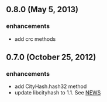 ## 0.8.0 (May 5, 2013) ##

### enhancements
  * add crc methods

## 0.7.0 (October 25, 2012) ##

### enhancements
  * add CityHash.hash32 method
  * update libcityhash to 1.1. See [NEWS](http://code.google.com/p/cityhash/source/browse/trunk/NEWS)
